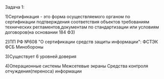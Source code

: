 Задача 1:

1)Сертификация - это форма осуществляемого органом по сертификации подтверждения соответствия объектов требованиям технических регламентов,документам по стандартизации или условиям договоров(на основании 184 ФЗ)

2)ПП РФ №608 "О сертификации средств защиты информации":
ФСТЭК
ФСБ
Минобороны

3)Существует 6 уровней доверия

4)Операционные системы
Межсетевые экраны
Средства контроля отчуждения(переноса) информации
